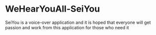 # WeHearYouAll-SeiYou

<p>SeiYou is a voice-over application and it is hoped that everyone will get passion and work from this application for those who need it</p>
